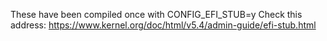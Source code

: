 These have been compiled once with CONFIG_EFI_STUB=y
Check this address: https://www.kernel.org/doc/html/v5.4/admin-guide/efi-stub.html

